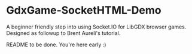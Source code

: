 # GdxGame-SocketHTML-Demo
A beginner friendly step into using Socket.IO for LibGDX browser games. Designed as followup to Brent Aureli's tutorial.

README to be done. 
You're here early :)